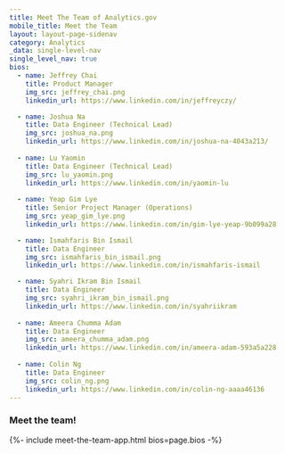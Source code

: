 ```yaml
---
title: Meet The Team of Analytics.gov
mobile_title: Meet the Team
layout: layout-page-sidenav
category: Analytics
_data: single-level-nav
single_level_nav: true
bios:
  - name: Jeffrey Chai
    title: Product Manager
    img_src: jeffrey_chai.png
    linkedin_url: https://www.linkedin.com/in/jeffreyczy/

  - name: Joshua Na
    title: Data Engineer (Technical Lead)
    img_src: joshua_na.png
    linkedin_url: https://www.linkedin.com/in/joshua-na-4043a213/
  
  - name: Lu Yaomin
    title: Data Engineer (Technical Lead)
    img_src: lu_yaomin.png
    linkedin_url: https://www.linkedin.com/in/yaomin-lu
    
  - name: Yeap Gim Lye
    title: Senior Project Manager (Operations)
    img_src: yeap_gim_lye.png
    linkedin_url: https://www.linkedin.com/in/gim-lye-yeap-9b099a28

  - name: Ismahfaris Bin Ismail
    title: Data Engineer
    img_src: ismahfaris_bin_ismail.png
    linkedin_url: https://www.linkedin.com/in/ismahfaris-ismail

  - name: Syahri Ikram Bin Ismail
    title: Data Engineer
    img_src: syahri_ikram_bin_ismail.png
    linkedin_url: https://www.linkedin.com/in/syahriikram
 
  - name: Ameera Chumma Adam
    title: Data Engineer
    img_src: ameera_chumma_adam.png
    linkedin_url: https://www.linkedin.com/in/ameera-adam-593a5a228
 
  - name: Colin Ng
    title: Data Engineer
    img_src: colin_ng.png
    linkedin_url: https://www.linkedin.com/in/colin-ng-aaaa46136
---
```


### Meet the team!
{%- include meet-the-team-app.html bios=page.bios -%}
